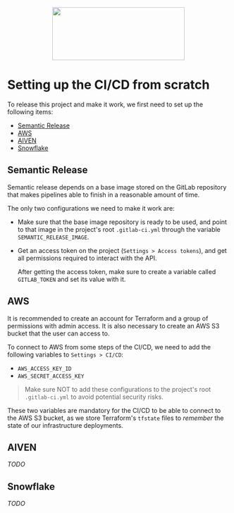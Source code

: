 <div align="center">
<img src="http://photos.prnewswire.com/prnfull/20141022/153661LOGO?p=publish"  width="300" height="120">
</div>

# Setting up the CI/CD from scratch
To release this project and make it work, we first need to set up the following items:

- [Semantic Release](#semantic-release)
- [AWS](#aws)
- [AIVEN](#aiven)
- [Snowflake](#snowflake)

## Semantic Release
Semantic release depends on a base image stored on the GitLab repository that makes pipelines able to finish in a reasonable amount
of time.

The only two configurations we need to make it work are:

- Make sure that the base image repository is ready to be used, and point to that image in the project's root `.gitlab-ci.yml`
  through the variable `SEMANTIC_RELEASE_IMAGE`.

- Get an access token on the project (`Settings > Access tokens`), and get all permissions required to interact with the API.

    After getting the access token, make sure to create a variable called `GITLAB_TOKEN` and set its value with it.

## AWS
It is recommended to create an account for Terraform and a group of permissions with admin access. It is also necessary to create
an AWS S3 bucket that the user can access to.

To connect to AWS from some steps of the CI/CD, we need to add the following variables to `Settings > CI/CD`:

- `AWS_ACCESS_KEY_ID`
- `AWS_SECRET_ACCESS_KEY`

> Make sure NOT to add these configurations to the project's root `.gitlab-ci.yml` to avoid potential security risks.

These two variables are mandatory for the CI/CD to be able to connect to the AWS S3 bucket, as we store Terraform's `tfstate` files to
_remember_ the state of our infrastructure deployments.

## AIVEN

_TODO_

## Snowflake

_TODO_